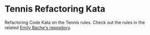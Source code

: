 # Tennis Refactoring Kata

Refactoring Code Kata on the Tennis rules. Check out the rules in the related [Emily Bache's repository](https://github.com/emilybache/Tennis-Refactoring-Kata).
